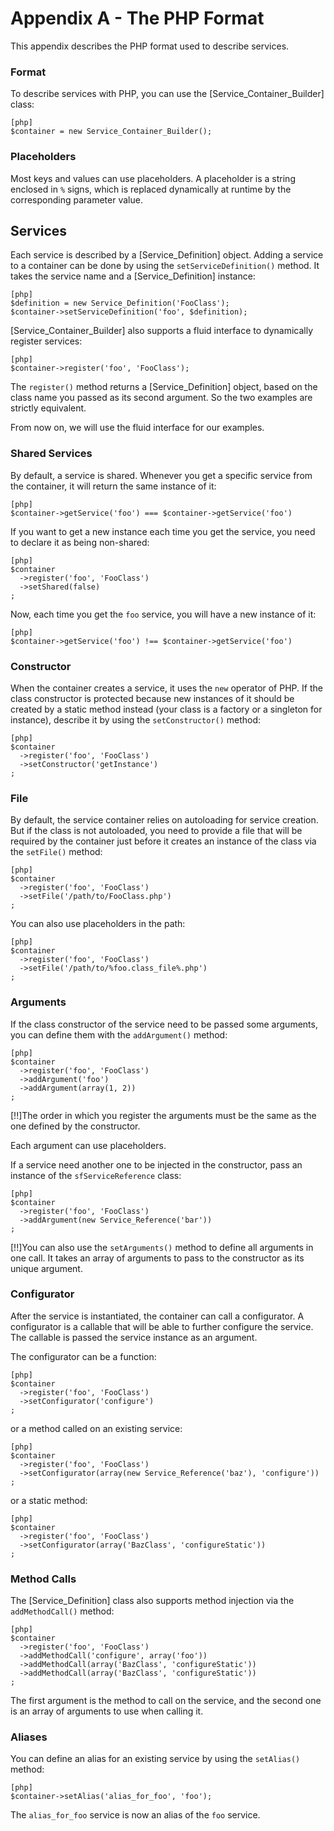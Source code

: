 # Appendix A - The PHP Format

This appendix describes the PHP format used to describe services.

### Format

To describe services with PHP, you can use the
[Service_Container_Builder] class:

    [php]
    $container = new Service_Container_Builder();

### Placeholders

Most keys and values can use placeholders. A placeholder is a string enclosed
in `%` signs, which is replaced dynamically at runtime by the corresponding
parameter value.

## Services

Each service is described by a [Service_Definition] object. Adding
a service to a container can be done by using the
`setServiceDefinition()` method. It takes the service name and a
[Service_Definition] instance:

    [php]
    $definition = new Service_Definition('FooClass');
    $container->setServiceDefinition('foo', $definition);

[Service_Container_Builder] also supports a fluid interface to
dynamically register services:

    [php]
    $container->register('foo', 'FooClass');

The `register()` method returns a [Service_Definition] object,
based on the class name you passed as its second argument. So the
two examples are strictly equivalent.

From now on, we will use the fluid interface for our examples.

### Shared Services

By default, a service is shared. Whenever you get a specific service
from the container, it will return the same instance of it:

    [php]
    $container->getService('foo') === $container->getService('foo')

If you want to get a new instance each time you get the service, you
need to declare it as being non-shared:

    [php]
    $container
      ->register('foo', 'FooClass')
      ->setShared(false)
    ;

Now, each time you get the `foo` service, you will have a new
instance of it:

    [php]
    $container->getService('foo') !== $container->getService('foo')

### Constructor

When the container creates a service, it uses the `new` operator of
PHP. If the class constructor is protected because new instances of
it should be created by a static method instead (your class is a
factory or a singleton for instance), describe it by using the
`setConstructor()` method:

    [php]
    $container
      ->register('foo', 'FooClass')
      ->setConstructor('getInstance')
    ;

### File

By default, the service container relies on autoloading for service
creation. But if the class is not autoloaded, you need to provide a
file that will be required by the container just before it creates
an instance of the class via the `setFile()` method:

    [php]
    $container
      ->register('foo', 'FooClass')
      ->setFile('/path/to/FooClass.php')
    ;

You can also use placeholders in the path:

    [php]
    $container
      ->register('foo', 'FooClass')
      ->setFile('/path/to/%foo.class_file%.php')
    ;

### Arguments

If the class constructor of the service need to be passed some
arguments, you can define them with the `addArgument()` method:

    [php]
    $container
      ->register('foo', 'FooClass')
      ->addArgument('foo')
      ->addArgument(array(1, 2))
    ;

[!!]The order in which you register the arguments must be the same as the
one defined by the constructor.

Each argument can use placeholders.

If a service need another one to be injected in the constructor,
pass an instance of the `sfServiceReference` class:

    [php]
    $container
      ->register('foo', 'FooClass')
      ->addArgument(new Service_Reference('bar'))
    ;

[!!]You can also use the `setArguments()` method to define all arguments in
one call. It takes an array of arguments to pass to the constructor as
its unique argument.

### Configurator

After the service is instantiated, the container can call a
configurator. A configurator is a callable that will be able to
further configure the service. The callable is passed the service
instance as an argument.

The configurator can be a function:

    [php]
    $container
      ->register('foo', 'FooClass')
      ->setConfigurator('configure')
    ;

or a method called on an existing service:

    [php]
    $container
      ->register('foo', 'FooClass')
      ->setConfigurator(array(new Service_Reference('baz'), 'configure'))
    ;

or a static method:

    [php]
    $container
      ->register('foo', 'FooClass')
      ->setConfigurator(array('BazClass', 'configureStatic'))
    ;

### Method Calls

The [Service_Definition] class also supports method injection via
the `addMethodCall()` method:

    [php]
    $container
      ->register('foo', 'FooClass')
      ->addMethodCall('configure', array('foo'))
      ->addMethodCall(array('BazClass', 'configureStatic'))
      ->addMethodCall(array('BazClass', 'configureStatic'))
    ;

The first argument is the method to call on the service, and the
second one is an array of arguments to use when calling it.

### Aliases

You can define an alias for an existing service by using the `setAlias()`
method:

    [php]
    $container->setAlias('alias_for_foo', 'foo');

The `alias_for_foo` service is now an alias of the `foo` service.

